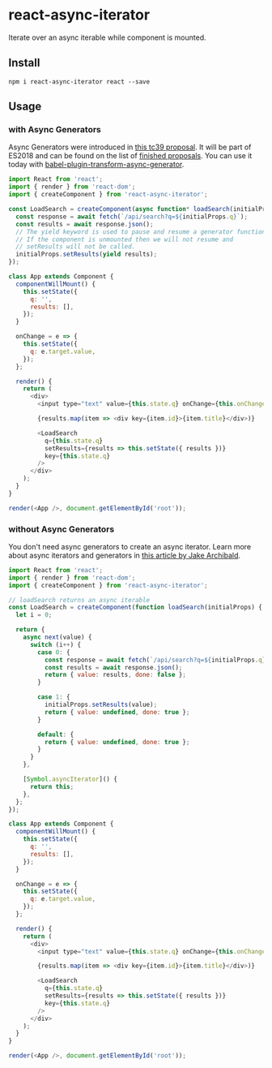 # react-async-iterator

Iterate over an async iterable while component is mounted.

## Install

```
npm i react-async-iterator react --save
```

## Usage

### with Async Generators

Async Generators were introduced in [this tc39 proposal](https://github.com/tc39/proposal-async-iteration). It will be part of ES2018 and can be found on the list of [finished proposals](https://github.com/tc39/proposals/blob/master/finished-proposals.md). You can use it today with [babel-plugin-transform-async-generator](https://babeljs.io/docs/plugins/transform-async-generator-functions/).

```js
import React from 'react';
import { render } from 'react-dom';
import { createComponent } from 'react-async-iterator';

const LoadSearch = createComponent(async function* loadSearch(initialProps) {
  const response = await fetch(`/api/search?q=${initialProps.q}`);
  const results = await response.json();
  // The yield keyword is used to pause and resume a generator function.
  // If the component is unmounted then we will not resume and
  // setResults will not be called.
  initialProps.setResults(yield results);
});

class App extends Component {
  componentWillMount() {
    this.setState({
      q: '',
      results: [],
    });
  }

  onChange = e => {
    this.setState({
      q: e.target.value,
    });
  };

  render() {
    return (
      <div>
        <input type="text" value={this.state.q} onChange={this.onChange} />

        {results.map(item => <div key={item.id}>{item.title}</div>)}

        <LoadSearch
          q={this.state.q}
          setResults={results => this.setState({ results })}
          key={this.state.q}
        />
      </div>
    );
  }
}

render(<App />, document.getElementById('root'));
```

### without Async Generators

You don't need async generators to create an async iterator. Learn more about async iterators and generators in [this article by Jake Archibald](https://jakearchibald.com/2017/async-iterators-and-generators/).

```js
import React from 'react';
import { render } from 'react-dom';
import { createComponent } from 'react-async-iterator';

// loadSearch returns an async iterable
const LoadSearch = createComponent(function loadSearch(initialProps) {
  let i = 0;

  return {
    async next(value) {
      switch (i++) {
        case 0: {
          const response = await fetch(`/api/search?q=${initialProps.q}`);
          const results = await response.json();
          return { value: results, done: false };
        }

        case 1: {
          initialProps.setResults(value);
          return { value: undefined, done: true };
        }

        default: {
          return { value: undefined, done: true };
        }
      }
    },

    [Symbol.asyncIterator]() {
      return this;
    },
  };
});

class App extends Component {
  componentWillMount() {
    this.setState({
      q: '',
      results: [],
    });
  }

  onChange = e => {
    this.setState({
      q: e.target.value,
    });
  };

  render() {
    return (
      <div>
        <input type="text" value={this.state.q} onChange={this.onChange} />

        {results.map(item => <div key={item.id}>{item.title}</div>)}

        <LoadSearch
          q={this.state.q}
          setResults={results => this.setState({ results })}
          key={this.state.q}
        />
      </div>
    );
  }
}

render(<App />, document.getElementById('root'));
```
